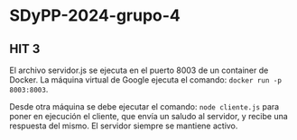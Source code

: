 # SDyPP-2024-grupo-4
## HIT 3

El archivo servidor.js se ejecuta en el puerto 8003 de un container de Docker.
La máquina virtual de Google ejecuta el comando: ```docker run -p 8003:8003```.

Desde otra máquina se debe ejecutar el comando: ```node cliente.js``` para poner en ejecución el cliente, que envía un saludo al servidor, y recibe una respuesta del mismo.
El servidor siempre se mantiene activo.
